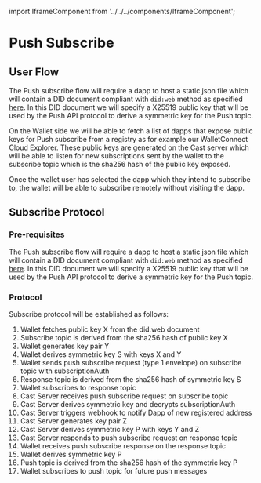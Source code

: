 import IframeComponent from '../../../components/IframeComponent';

# Push Subscribe

## User Flow

The Push subscribe flow will require a dapp to host a static json file which will contain a DID document compliant with `did:web` method as specified [here](https://w3c-ccg.github.io/did-method-web/). In this DID document we will specify a X25519 public key that will be used by the Push API protocol to derive a symmetric key for the Push topic.

On the Wallet side we will be able to fetch a list of dapps that expose public keys for Push subscribe from a registry as for example our WalletConnect Cloud Explorer. These public keys are generated on the Cast server which will be able to listen for new subscriptions sent by the wallet to the subscribe topic which is the sha256 hash of the public key exposed.

Once the wallet user has selected the dapp which they intend to subscribe to, the wallet will be able to subscribe remotely without visiting the dapp.

## Subscribe Protocol

### Pre-requisites

The Push subscribe flow will require a dapp to host a static json file which will contain a DID document compliant with `did:web` method as specified [here](https://w3c-ccg.github.io/did-method-web/). In this DID document we will specify a X25519 public key that will be used by the Push API protocol to derive a symmetric key for the Push topic.



### Protocol

Subscribe protocol will be established as follows:

1. Wallet fetches public key X from the did:web document
2. Subscribe topic is derived from the sha256 hash of public key X
3. Wallet generates key pair Y
4. Wallet derives symmetric key S with keys X and Y
5. Wallet sends push subscribe request (type 1 envelope) on subscribe topic with subscriptionAuth
6. Response topic is derived from the sha256 hash of symmetric key S
7. Wallet subscribes to response topic
8. Cast Server receives push subscribe request on subscribe topic
9. Cast Server derives symmetric key and decrypts subscriptionAuth
10. Cast Server triggers webhook to notify Dapp of new registered address
11. Cast Server generates key pair Z
12. Cast Server derives symmetric key P with keys Y and Z
13. Cast Server responds to push subscribe request on response topic
14. Wallet receives push subscribe response on the response topic
15. Wallet derives symmetric key P
16. Push topic is derived from the sha256 hash of the symmetric key P
17. Wallet subscribes to push topic for future push messages

<IframeComponent />
